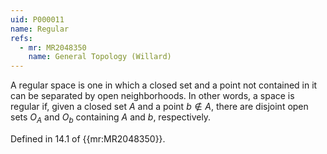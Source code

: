 ```yaml
---
uid: P000011
name: Regular
refs:
  - mr: MR2048350
    name: General Topology (Willard)
---
```

A regular space is one in which a closed set and a point not contained in it
can be separated by open neighborhoods.
In other words, a space is regular if, given a closed set $A$ and a point
$b \notin A$, there are disjoint open sets $O_A$ and $O_b$ containing $A$ and
$b$, respectively.

Defined in 14.1 of {{mr:MR2048350}}.
